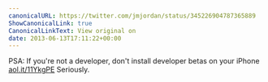 ```yaml
---
canonicalURL: https://twitter.com/jmjordan/status/345226904787365889
ShowCanonicalLink: true
CanonicalLinkText: View original on
date: 2013-06-13T17:11:22+00:00
---
```

PSA: If you're not a developer, don't install developer betas on your iPhone [aol.it/11YkgPE](http://aol.it/11YkgPE) Seriously.